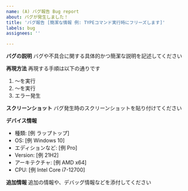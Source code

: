 ```yaml
---
name: (A) バグ報告 Bug report
about: バグが発生しました！
title: 'バグ報告 [簡潔な情報 例: TYPEコマンド実行時にフリーズします]'
labels: bug
assignees: ''

---
```


**バグの説明**
バグや不具合に関する具体的かつ簡潔な説明を記述してください

**再現方法**
再現する手順は以下の通りです
1. 〜を実行
2. 〜を実行
3. エラー発生

**スクリーンショット**
バグ発生時のスクリーンショットを貼り付けてください

**デバイス情報**
- 種類: [例 ラップトップ]
 - OS: [例 Windows 10]
 - エディションなど: [例 Pro]
 - Version: [例 21H2]
 - アーキテクチャ: [例 AMD x64]
 - CPU: [例 Intel Core i7-12700]

**追加情報**
追加の情報や、デバッグ情報などを添付してください
